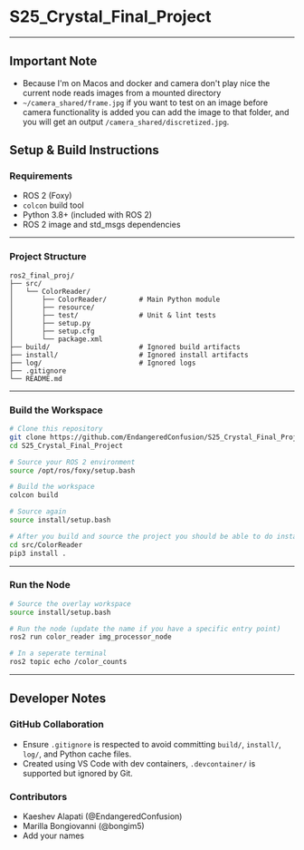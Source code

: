 # S25_Crystal_Final_Project

---
## Important Note
- Because I'm on Macos and docker and camera don't play nice the current node reads images from a mounted directory
- `~/camera_shared/frame.jpg` if you want to test on an image before camera functionality is added you can add the image to that folder, and you will get an output `/camera_shared/discretized.jpg`.

## Setup & Build Instructions

### Requirements

- ROS 2 (Foxy)
- `colcon` build tool
- Python 3.8+ (included with ROS 2)
- ROS 2 image and std_msgs dependencies

---

### Project Structure

```
ros2_final_proj/
├── src/
│   └── ColorReader/
│       ├── ColorReader/        # Main Python module
│       ├── resource/
│       ├── test/               # Unit & lint tests
│       ├── setup.py
│       ├── setup.cfg
│       └── package.xml
├── build/                      # Ignored build artifacts
├── install/                    # Ignored install artifacts
├── log/                        # Ignored logs
├── .gitignore
└── README.md
```

---

### Build the Workspace

```bash
# Clone this repository
git clone https://github.com/EndangeredConfusion/S25_Crystal_Final_Project.git
cd S25_Crystal_Final_Project

# Source your ROS 2 environment
source /opt/ros/foxy/setup.bash

# Build the workspace
colcon build

# Source again
source install/setup.bash

# After you build and source the project you should be able to do install the Python dependencies (torch might take a while)
cd src/ColorReader
pip3 install .
```

---

### Run the Node

```bash
# Source the overlay workspace
source install/setup.bash

# Run the node (update the name if you have a specific entry point)
ros2 run color_reader img_processor_node

# In a seperate terminal
ros2 topic echo /color_counts
```

---

## Developer Notes

### GitHub Collaboration

- Ensure `.gitignore` is respected to avoid committing `build/`, `install/`, `log/`, and Python cache files.
- Created using VS Code with dev containers, `.devcontainer/` is supported but ignored by Git.


### Contributors

- Kaeshev Alapati (@EndangeredConfusion)
- Marilla Bongiovanni (@bongim5)
- Add your names
